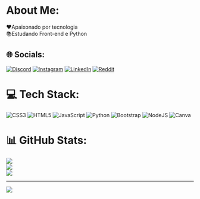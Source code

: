 #  About Me:
❤️Apaixonado por tecnologia<br>📚Estudando Front-end e Python<br>


## 🌐 Socials:
[![Discord](https://img.shields.io/badge/Discord-%237289DA.svg?logo=discord&logoColor=white)](https://discord.gg/ismaelbrendo) [![Instagram](https://img.shields.io/badge/Instagram-%23E4405F.svg?logo=Instagram&logoColor=white)](https://instagram.com/ismaelbrendo0) [![LinkedIn](https://img.shields.io/badge/LinkedIn-%230077B5.svg?logo=linkedin&logoColor=white)](https://linkedin.com/in/ismael-brendo-1301b5253) [![Reddit](https://img.shields.io/badge/Reddit-%23FF4500.svg?logo=Reddit&logoColor=white)](https://reddit.com/user/godseth0) 

# 💻 Tech Stack:
![CSS3](https://img.shields.io/badge/css3-%231572B6.svg?style=for-the-badge&logo=css3&logoColor=white) ![HTML5](https://img.shields.io/badge/html5-%23E34F26.svg?style=for-the-badge&logo=html5&logoColor=white) ![JavaScript](https://img.shields.io/badge/javascript-%23323330.svg?style=for-the-badge&logo=javascript&logoColor=%23F7DF1E) ![Python](https://img.shields.io/badge/python-3670A0?style=for-the-badge&logo=python&logoColor=ffdd54) ![Bootstrap](https://img.shields.io/badge/bootstrap-%23563D7C.svg?style=for-the-badge&logo=bootstrap&logoColor=white) ![NodeJS](https://img.shields.io/badge/node.js-6DA55F?style=for-the-badge&logo=node.js&logoColor=white) ![Canva](https://img.shields.io/badge/Canva-%2300C4CC.svg?style=for-the-badge&logo=Canva&logoColor=white)
# 📊 GitHub Stats:
![](https://github-readme-stats.vercel.app/api?username=ismaelbrendo2&theme=dark&hide_border=false&include_all_commits=true&count_private=true)<br/>
![](https://github-readme-streak-stats.herokuapp.com/?user=ismaelbrendo2&theme=dark&hide_border=false)<br/>
![](https://github-readme-stats.vercel.app/api/top-langs/?username=ismaelbrendo2&theme=dark&hide_border=false&include_all_commits=true&count_private=true&layout=compact)

---
[![](https://visitcount.itsvg.in/api?id=ismaelbrendo2&icon=3&color=8)](https://visitcount.itsvg.in)

<!-- Proudly created with GPRM ( https://gprm.itsvg.in ) -->
